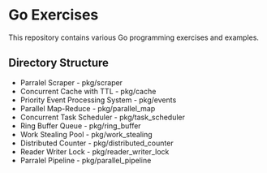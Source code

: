 # Go Exercises

This repository contains various Go programming exercises and examples.

## Directory Structure
- Parralel Scraper - pkg/scraper
- Concurrent Cache with TTL - pkg/cache
- Priority Event Processing System - pkg/events
- Parallel Map-Reduce - pkg/parallel_map
- Concurrent Task Scheduler - pkg/task_scheduler
- Ring Buffer Queue - pkg/ring_buffer
- Work Stealing Pool - pkg/work_stealing
- Distributed Counter - pkg/distributed_counter
- Reader Writer Lock - pkg/reader_writer_lock
- Parralel Pipeline - pkg/parallel_pipeline
